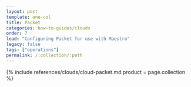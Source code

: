 ```yaml
---
layout: post
template: one-col
title: Packet
categories: how-to-guides/clouds
order: 7
lead: "Configuring Packet for use with Maestro"
legacy: false
tags: ["operations"]
permalink: /:collection/:path
---
```





{% include references/clouds/cloud-packet.md  product = page.collection %}
